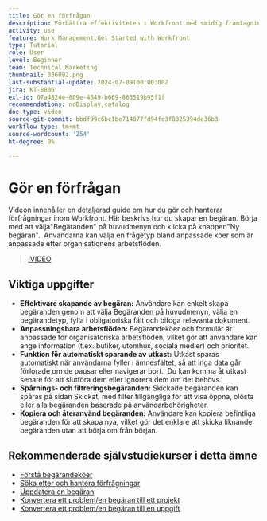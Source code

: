 ```yaml
---
title: Gör en förfrågan
description: Förbättra effektiviteten i Workfront med smidig framtagning av förfrågningar, anpassningsbara arbetsflöden, automatisk lagring av utkast, spårnings- och filtreringsverktyg samt möjligheten att kopiera och återanvända förfrågningar.
activity: use
feature: Work Management,Get Started with Workfront
type: Tutorial
role: User
level: Beginner
team: Technical Marketing
thumbnail: 336092.png
last-substantial-update: 2024-07-09T00:00:00Z
jira: KT-8806
exl-id: 07a4824e-809e-4649-b669-865519b95f1f
recommendations: noDisplay,catalog
doc-type: video
source-git-commit: bbdf99c6bc1be714077fd94fc3f8325394de36b3
workflow-type: tm+mt
source-wordcount: '254'
ht-degree: 0%

---
```


# Gör en förfrågan

Videon innehåller en detaljerad guide om hur du gör och hanterar förfrågningar inom Workfront. Här beskrivs hur du skapar en begäran. Börja med att välja&quot;Begäranden&quot; på huvudmenyn och klicka på knappen&quot;Ny begäran&quot;. &#x200B; Användarna kan välja en frågetyp bland anpassade köer som är anpassade efter organisationens arbetsflöden.

>[!VIDEO](https://video.tv.adobe.com/v/336092/?quality=12&learn=on&enablevpops=1)

## Viktiga uppgifter

* **Effektivare skapande av begäran:** Användare kan enkelt skapa begäranden genom att välja Begäranden på huvudmenyn, välja en begärandetyp, fylla i obligatoriska fält och bifoga relevanta dokument. &#x200B;
* **Anpassningsbara arbetsflöden:** Begärandeköer och formulär är anpassade för organisatoriska arbetsflöden, vilket gör att användare kan ange information (t.ex. butiker, utomhus, sociala medier) och prioritet.
* **Funktion för automatiskt sparande av utkast:** Utkast sparas automatiskt när användarna fyller i ämnesfältet, så att inga data går förlorade om de pausar eller navigerar bort. &#x200B; Du kan komma åt utkast senare för att slutföra dem eller ignorera dem om det behövs. &#x200B;
* **Spårnings- och filtreringsbegäranden:** Skickade begäranden kan spåras på sidan Skickat, med filter tillgängliga för att visa öppna, olösta eller alla begäranden baserade på användarbehörigheter. &#x200B;
* **Kopiera och återanvänd begäranden:** Användare kan kopiera befintliga begäranden för att skapa nya, vilket gör det enklare att skicka liknande begäranden utan att börja om från början.

## Rekommenderade självstudiekurser i detta ämne

* [Förstå begärandeköer](/help/manage-work/request-queues/understand-request-queues.md)
* [Söka efter och hantera förfrågningar](/help/manage-work/issues-requests/find-requests.md)
* [Uppdatera en begäran](/help/manage-work/issues-requests/update-a-request.md)
* [Konvertera ett problem/en begäran till ett projekt](/help/manage-work/issues-requests/create-a-project-from-a-request.md)
* [Konvertera ett problem/en begäran till en uppgift](/help/manage-work/issues-requests/convert-issues-to-other-work-items.md)
